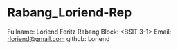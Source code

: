 # Rabang_Loriend-Rep
Fullname: Loriend Feritz Rabang
Block: <BSIT 3-1>
Email: <rloriend@gmail.com>
github: Loriend
